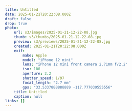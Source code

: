 ```yaml
---
title: Untitled
date: 2025-01-21T20:22:08.000Z
draft: false
drop: true
photo:
    url: s3/images/2025-01-21-12-22-08.jpg
    thumb: s3/thumbs/2025-01-21-12-22-08.jpg
    preview: s3/previews/2025-01-21-12-22-08.jpg
    created: 2025-01-21T20:22:08.000Z
    exif:
        make: Apple
        model: "iPhone 12 mini"
        lens: "iPhone 12 mini front camera 2.71mm f/2.2"
        iso: 100
        aperture: 2.2
        shutter_speed: 1/97
        focal_length: "2.7 mm"
        gps: "33.5337888888889 -117.777030555556"
    title: Untitled
    caption: null
links: []
---
```

